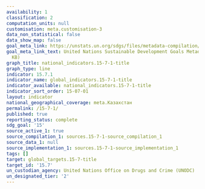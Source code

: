 ```yaml
---
availability: 1
classification: 2
computation_units: null
customisation: meta.customisation-3
data_non_statistical: false
data_show_map: false
goal_meta_link: https://unstats.un.org/sdgs/files/metadata-compilation/Metadata-Goal-15.pdf
goal_meta_link_text: United Nations Sustainable Development Goals Metadata (PDF 210
  KB)
graph_title: national_indicators.15-7-1-title
graph_type: line
indicator: 15.7.1
indicator_name: global_indicators.15-7-1-title
indicator_available: national_indicators.15-7-1-title
indicator_sort_order: 15-07-01
layout: indicator
national_geographical_coverage: meta.Казахстан
permalink: /15-7-1/
published: true
reporting_status: complete
sdg_goal: '15'
source_active_1: true
source_compilation_1: sources.15-7-1-source_compilation_1
source_data_1: null
source_implementation_1: sources.15-7-1-source_implementation_1
tags: []
target: global_targets.15-7-title
target_id: '15.7'
un_custodian_agency: United Nations Office on Drugs and Crime (UNODC)
un_designated_tier: '2'
---
```

